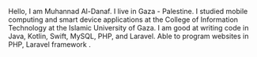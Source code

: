 Hello, I am Muhannad Al-Danaf. I live in Gaza - Palestine. I studied mobile computing and smart device applications at the College of Information Technology at the Islamic University of Gaza.
I am good at writing code in Java, Kotlin, Swift, MySQL, PHP, and Laravel.
Able to program websites in PHP, Laravel framework .
